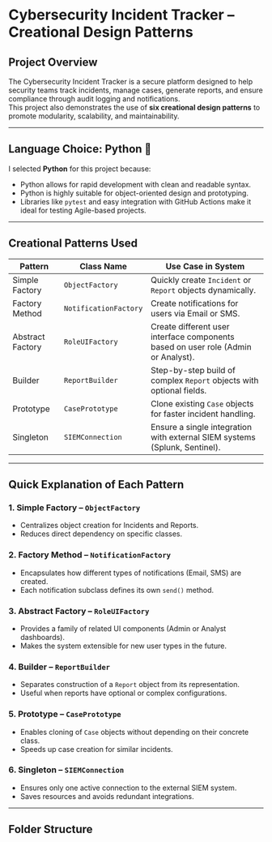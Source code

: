 # Cybersecurity Incident Tracker – Creational Design Patterns

## Project Overview
The Cybersecurity Incident Tracker is a secure platform designed to help security teams track incidents, manage cases, generate reports, and ensure compliance through audit logging and notifications.  
This project also demonstrates the use of **six creational design patterns** to promote modularity, scalability, and maintainability.

---

## Language Choice: Python 🐍

I selected **Python** for this project because:
- Python allows for rapid development with clean and readable syntax.
- Python is highly suitable for object-oriented design and prototyping.
- Libraries like `pytest` and easy integration with GitHub Actions make it ideal for testing Agile-based projects.

---

## Creational Patterns Used

| Pattern           | Class Name         | Use Case in System                          |
|-------------------|--------------------|--------------------------------------------|
| Simple Factory    | `ObjectFactory`     | Quickly create `Incident` or `Report` objects dynamically. |
| Factory Method    | `NotificationFactory` | Create notifications for users via Email or SMS. |
| Abstract Factory  | `RoleUIFactory`     | Create different user interface components based on user role (Admin or Analyst). |
| Builder           | `ReportBuilder`     | Step-by-step build of complex `Report` objects with optional fields. |
| Prototype         | `CasePrototype`     | Clone existing `Case` objects for faster incident handling. |
| Singleton         | `SIEMConnection`    | Ensure a single integration with external SIEM systems (Splunk, Sentinel). |

---

## Quick Explanation of Each Pattern

### 1. Simple Factory – `ObjectFactory`
- Centralizes object creation for Incidents and Reports.
- Reduces direct dependency on specific classes.

### 2. Factory Method – `NotificationFactory`
- Encapsulates how different types of notifications (Email, SMS) are created.
- Each notification subclass defines its own `send()` method.

### 3. Abstract Factory – `RoleUIFactory`
- Provides a family of related UI components (Admin or Analyst dashboards).
- Makes the system extensible for new user types in the future.

### 4. Builder – `ReportBuilder`
- Separates construction of a `Report` object from its representation.
- Useful when reports have optional or complex configurations.

### 5. Prototype – `CasePrototype`
- Enables cloning of `Case` objects without depending on their concrete class.
- Speeds up case creation for similar incidents.

### 6. Singleton – `SIEMConnection`
- Ensures only one active connection to the external SIEM system.
- Saves resources and avoids redundant integrations.

---

## Folder Structure

